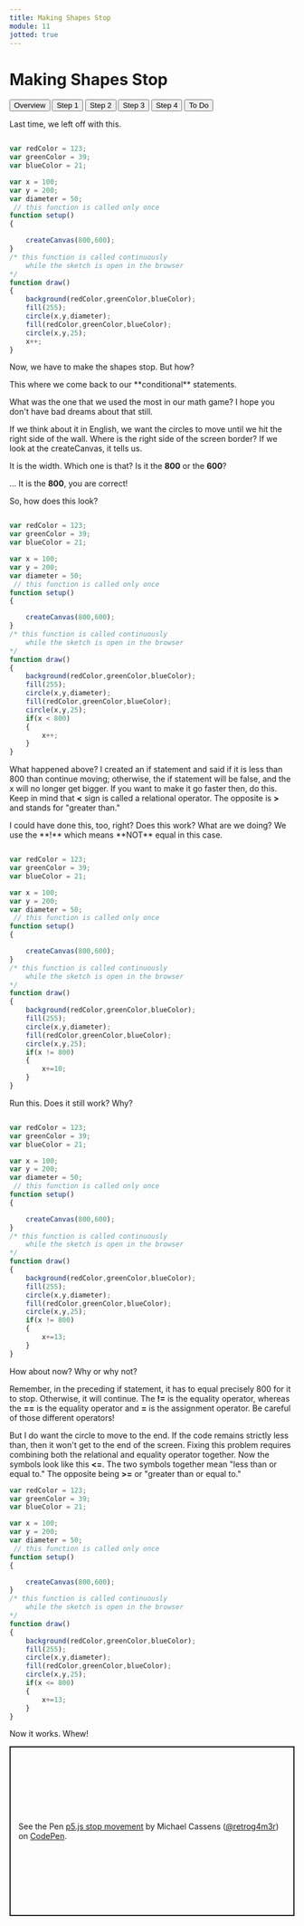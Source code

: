```yaml
---
title: Making Shapes Stop
module: 11
jotted: true
---
```


# Making Shapes Stop

<div class="tab">
    <button class="tablinks active" onclick="openTab(event, 'Overview')">Overview</button>
    <button class="tablinks" onclick="openTab(event, 'Step1')">Step 1</button>
    <button class="tablinks" onclick="openTab(event, 'Step2')">Step 2</button>
    <button class="tablinks" onclick="openTab(event, 'Step3')">Step 3</button>
    <button class="tablinks" onclick="openTab(event, 'Step4')">Step 4</button>
    <button class="tablinks" onclick="openTab(event, 'ToDo')">To Do</button>
</div>
<!-- Tab content -->
<div id="Overview" class="tabcontent" style="display:block">

<div class="tabhtml" markdown="1">

Last time, we left off with this.

```js

var redColor = 123;
var greenColor = 39;
var blueColor = 21;

var x = 100;
var y = 200;
var diameter = 50;
 // this function is called only once
function setup()
{

    createCanvas(800,600);
}
/* this function is called continuously
    while the sketch is open in the browser
*/
function draw()
{
    background(redColor,greenColor,blueColor);
    fill(255);
    circle(x,y,diameter);
    fill(redColor,greenColor,blueColor);
    circle(x,y,25);
    x++;
}
```

Now, we have to make the shapes stop.  But how?
</div>
</div>
<div id="Step1" class="tabcontent">

<div class="tabhtml" markdown="1">
This where we come back to our **conditional** statements.

What was the one that we used the most in our math game? I hope you don't have bad dreams about that still.

If we think about it in English, we want the circles to move until we hit the right side of the wall.  Where is the right side of the screen border?  If we look at the createCanvas, it tells us.

It is the width.  Which one is that?  Is it the **800** or the **600**?

... It is the **800**, you are correct!

So, how does this look?

```js

var redColor = 123;
var greenColor = 39;
var blueColor = 21;

var x = 100;
var y = 200;
var diameter = 50;
 // this function is called only once
function setup()
{

    createCanvas(800,600);
}
/* this function is called continuously
    while the sketch is open in the browser
*/
function draw()
{
    background(redColor,greenColor,blueColor);
    fill(255);
    circle(x,y,diameter);
    fill(redColor,greenColor,blueColor);
    circle(x,y,25);
    if(x < 800)
    {
        x++;
    }
}
```

What happened above? I created an if statement and said if it is less than 800 than continue moving; otherwise, the if statement will be false, and the x will no longer get bigger.  If you want to make it go faster then, do this.  Keep in mind that **<** sign is called a relational operator. The opposite is **>** and stands for "greater than."
</div>
</div>

<div id="Step2" class="tabcontent">

<div class="tabhtml" markdown="1">
I could have done this, too, right?  Does this work? What are we doing? We use the **!** which means **NOT** equal in this case.

```js

var redColor = 123;
var greenColor = 39;
var blueColor = 21;

var x = 100;
var y = 200;
var diameter = 50;
 // this function is called only once
function setup()
{

    createCanvas(800,600);
}
/* this function is called continuously
    while the sketch is open in the browser
*/
function draw()
{
    background(redColor,greenColor,blueColor);
    fill(255);
    circle(x,y,diameter);
    fill(redColor,greenColor,blueColor);
    circle(x,y,25);
    if(x != 800)
    {
        x+=10;
    }
}
```

Run this.  Does it still work?  Why?  
</div>
</div>
<div id="Step3" class="tabcontent">

<div class="tabhtml" markdown="1">

```js

var redColor = 123;
var greenColor = 39;
var blueColor = 21;

var x = 100;
var y = 200;
var diameter = 50;
 // this function is called only once
function setup()
{

    createCanvas(800,600);
}
/* this function is called continuously
    while the sketch is open in the browser
*/
function draw()
{
    background(redColor,greenColor,blueColor);
    fill(255);
    circle(x,y,diameter);
    fill(redColor,greenColor,blueColor);
    circle(x,y,25);
    if(x != 800)
    {
        x+=13;
    }
}
```

How about now?  Why or why not? 
</div>
</div>
<div id="Step4" class="tabcontent">

<div class="tabhtml" markdown="1">

Remember, in the preceding if statement, it has to equal precisely 800 for it to stop. Otherwise, it will continue.  The **!=** is the equality operator, whereas the **==** is the equality operator and **=** is the assignment operator.  Be careful of those different operators!

But I do want the circle to move to the end. If the code remains strictly less than, then it won't get to the end of the screen.  Fixing this problem requires combining both the relational and equality operator together.  Now the symbols look like this **<=**.  The two symbols together mean "less than or equal to."  The opposite being **>=** or "greater than or equal to."

```js
var redColor = 123;
var greenColor = 39;
var blueColor = 21;

var x = 100;
var y = 200;
var diameter = 50;
 // this function is called only once
function setup()
{

    createCanvas(800,600);
}
/* this function is called continuously
    while the sketch is open in the browser
*/
function draw()
{
    background(redColor,greenColor,blueColor);
    fill(255);
    circle(x,y,diameter);
    fill(redColor,greenColor,blueColor);
    circle(x,y,25);
    if(x <= 800)
    {
        x+=13;
    }
}

```
Now it works.  Whew!
</div>
</div>
<div id="ToDo" class="tabcontent">

<p class="codepen" data-height="600" data-theme-id="dark" data-default-tab="js,result" data-slug-hash="BadwwZJ" data-editable="true" data-user="retrog4m3r" style="height: 300px; box-sizing: border-box; display: flex; align-items: center; justify-content: center; border: 2px solid; margin: 1em 0; padding: 1em;">
  <span>See the Pen <a href="https://codepen.io/retrog4m3r/pen/BadwwZJ">
  p5.js stop movement</a> by Michael Cassens (<a href="https://codepen.io/retrog4m3r">@retrog4m3r</a>)
  on <a href="https://codepen.io">CodePen</a>.</span>
</p>
<script async src="https://cpwebassets.codepen.io/assets/embed/ei.js"></script>

</div>

